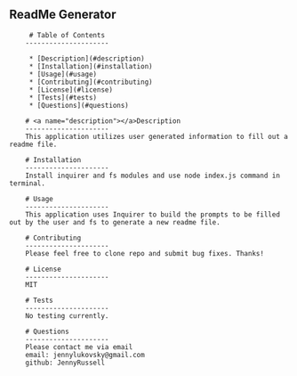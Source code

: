 ## ReadMe Generator ##

         # Table of Contents
        ---------------------
        
         * [Description](#description)
         * [Installation](#installation)
         * [Usage](#usage)
         * [Contributing](#contributing)
         * [License](#license)
         * [Tests](#tests)
         * [Questions](#questions)
        
        # <a name="description"></a>Description
        ---------------------
        This application utilizes user generated information to fill out a readme file.

        # Installation
        ---------------------
        Install inquirer and fs modules and use node index.js command in terminal.

        # Usage
        ---------------------
        This application uses Inquirer to build the prompts to be filled out by the user and fs to generate a new readme file.

        # Contributing
        ---------------------
        Please feel free to clone repo and submit bug fixes. Thanks!

        # License
        ---------------------
        MIT

        # Tests
        ---------------------
        No testing currently.

        # Questions
        ---------------------
        Please contact me via email
        email: jennylukovsky@gmail.com
        github: JennyRussell
